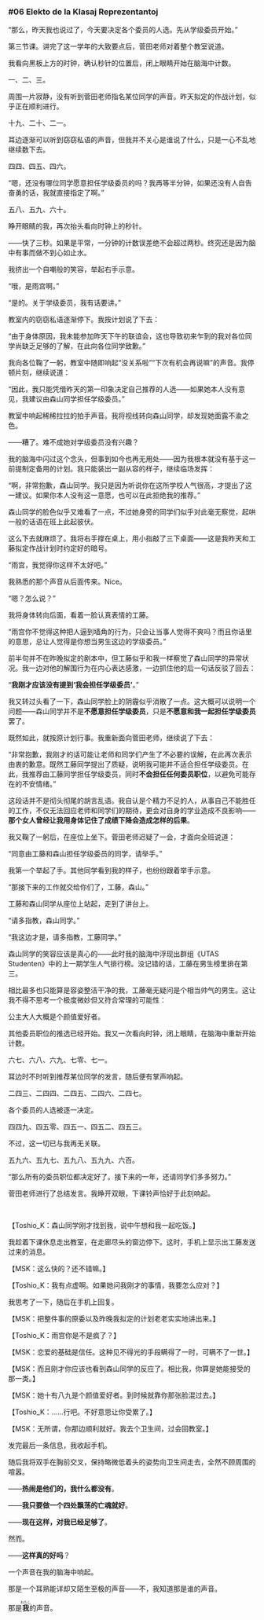 ### #06 Elekto de la Klasaj Reprezentantoj

“那么，昨天我也说过了，今天要决定各个委员的人选。先从学级委员开始。”

第三节课。讲完了这一学年的大致要点后，菅田老师对着整个教室说道。

我看向黑板上方的时钟，确认秒针的位置后，闭上眼睛开始在脑海中计数。

一、二、三。

周围一片寂静，没有听到菅田老师指名某位同学的声音。昨天拟定的作战计划，似乎正在顺利进行。

十九、二十、二一。

耳边逐渐可以听到窃窃私语的声音，但我并不关心是谁说了什么，只是一心不乱地继续数下去。

四四、四五、四六。

“嗯，还没有哪位同学愿意担任学级委员的吗？我再等半分钟，如果还没有人自告奋勇的话，我就直接指定了啊。”

五八、五九、六十。

睁开眼睛的我，再次抬头看向时钟上的秒针。

——快了三秒。如果是平常，一分钟的计数误差绝不会超过两秒。终究还是因为脑中有事而做不到心如止水。

我挤出一个自嘲般的笑容，举起右手示意。

“哦，是雨宫啊。”

“是的。关于学级委员，我有话要讲。”

教室内的窃窃私语逐渐停下。我按计划说了下去：

“由于身体原因，我未能参加昨天下午的联谊会，这也导致初来乍到的我对各位同学尚缺乏足够的了解，在此向各位同学致歉。”

我向各位鞠了一躬，教室中随即响起“没关系啦”“下次有机会再说嘛”的声音。我停顿片刻，继续说道：

“因此，我只能凭借昨天的第一印象决定自己推荐的人选——如果她本人没有意见，我建议由森山同学担任学级委员。”

教室中响起稀稀拉拉的拍手声音。我将视线转向森山同学，却发现她面露不渝之色。

——糟了。难不成她对学级委员没有兴趣？

我的脑海中闪过这个念头，但事到如今也再无用处——因为我根本就没有基于这一前提制定备用的计划。我只能装出一副从容的样子，继续临场发挥：

“啊，非常抱歉，森山同学。我只是因为听说你在这所学校人气很高，才提出了这一建议。如果你本人没有这一意愿，也可以在此拒绝我的推荐。”

森山同学的脸色似乎又难看了一点，不过她身旁的同学们似乎对此毫无察觉，起哄一般的话语在班上此起彼伏。

这么下去就麻烦了。我将右手撑在桌上，用小指敲了三下桌面——这是我昨天和工藤拟定作战计划时约定好的暗号。

“雨宫，我觉得你这样不太好吧。”

我熟悉的那个声音从后面传来。Nice。

“嗯？怎么说？”

我将身体转向后面，看着一脸认真表情的工藤。

“雨宫你不觉得这种把人逼到墙角的行为，只会让当事人觉得不爽吗？而且你话里的意思，总让人觉得是你想当男生这边的学级委员。”

前半句并不在昨晚拟定的剧本中，但工藤似乎和我一样察觉了森山同学的异常状况。我一边对他的解围行为在内心表达感激，一边抓住他的后一句话反驳了回去：

“**我刚才应该没有提到‘我会担任学级委员’**。”

我又转过头看了一下，森山同学脸上的阴霾似乎消散了一点。这大概可以说明一个问题——森山同学并不是**不愿意担任学级委员**，只是**不愿意和我一起担任学级委员**罢了。

既然如此，就按原计划行事。我重新面向菅田老师，继续说了下去：

“非常抱歉，我刚才的话可能让老师和同学们产生了不必要的误解，在此再次表示由衷的歉意。既然工藤同学提出了质疑，说明我可能并不适合担任学级委员。在此，我推荐由工藤同学担任学级委员，同时**不会担任任何委员职位**，以避免可能存在的不安情绪。”

这段话并不是彻头彻尾的胡言乱语。我自认是个精力不足的人，从事自己不能胜任的工作，不仅无法回应老师和同学们的期待，更会对自身的学业造成不良影响——**那个女人曾经让我用身体记住了成绩下降会造成怎样的后果**。

我又鞠了一躬后，在座位上坐下。菅田老师迟疑了一会，才面向全班说道：

“同意由工藤和森山担任学级委员的同学，请举手。”

我第一个举起了手。其他同学看到我的样子，也纷纷跟着举手示意。

“那接下来的工作就交给你们了，工藤，森山。”

工藤和森山同学从座位上站起，走到了讲台上。

“请多指教，森山同学。”

“我这边才是，请多指教，工藤同学。”

森山同学的笑容应该是真心的——此时我的脑海中浮现出群组《UTAS Studenten》中的上一期学生人气排行榜。没记错的话，工藤在男生榜里排在第三。

相比最多也只能算是容姿整洁干净的我，工藤毫无疑问是个相当帅气的男生。这让我不得不思考一个极度微妙但又符合常理的可能性：

公主大人大概是个颜值爱好者。

其他委员职位的推选已经开始。我又一次看向时钟，闭上眼睛，在脑海中重新开始计数。

六七、六八、六九、七零、七一。

耳边时不时听到推荐某位同学的发言，随后便有掌声响起。

二四三、二四四、二四五、二四六、二四七。

各个委员的人选被逐一决定。

四四九、四五零、四五一、四五二、四五三。

不过，这一切已与我再无关联。

五九六、五九七、五九八、五九九、六百。

“那么所有的委员职位都决定好了。接下来的一年，还请同学们多多努力。”

菅田老师进行了总结发言。我睁开双眼，下课铃声恰好于此刻响起。

&emsp;

【Toshio_K：森山同学刚才找到我，说中午想和我一起吃饭。】

我趁着下课休息走出教室，在走廊尽头的窗边停下。这时，手机上显示出工藤发送过来的消息。

【MSK：这么快的？还不错嘛。】

【Toshio_K：我有点虚啊。如果她问我刚才的事情，我要怎么应对？】

我思考了一下，随后在手机上回复。

【MSK：把整件事的原委以及昨晚我拟定的计划老老实实地讲出来。】

【Toshio_K：雨宫你是不是疯了？】

【MSK：恋爱的基础是信任。这种见不得光的手段瞒得了一时，可瞒不了一世。】

【MSK：而且刚才你应该也看到森山同学的反应了。相比我，你算是她能接受的那一类。】

【MSK：她十有八九是个颜值爱好者。到时候就靠你那张脸混过去。】

【Toshio_K：……行吧。不好意思让你受累了。】

【MSK：无所谓，你那边顺利就好。我去个卫生间，过会回教室。】

发完最后一条信息，我收起手机。

随后我将双手在胸前交叉，保持略微低着头的姿势向卫生间走去，全然不顾周围的喧嚣。

——**热闹是他们的，我什么都没有**。

——**我只要做一个四处飘荡的亡魂就好**。

——**现在这样，对我已经足够了**。

然而。

——**这样真的好吗**？

一个声音在我的脑海中响起。

那是一个耳熟能详却又陌生至极的声音——不，我知道那是谁的声音。

那是<ruby><rb>**我**</rb><rt>わたし</rt></ruby>的声音。
